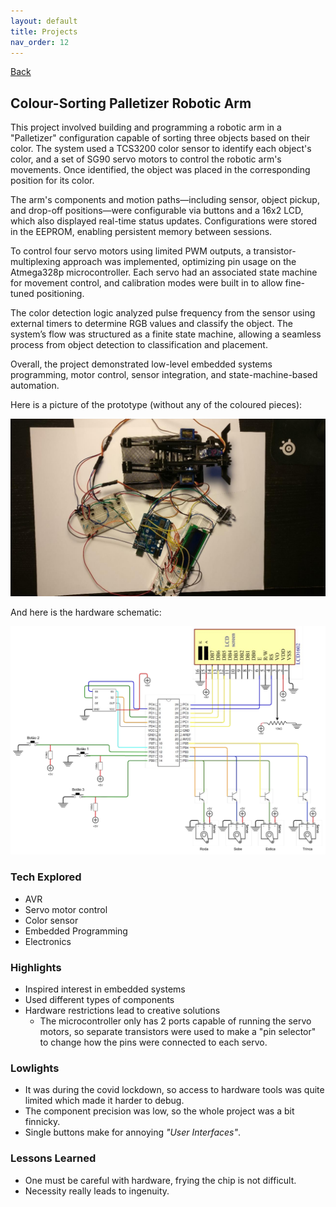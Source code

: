 ```yaml
---
layout: default
title: Projects
nav_order: 12
---
```


[Back](projects.md)

## Colour-Sorting Palletizer Robotic Arm

This project involved building and programming a robotic arm in a "Palletizer" configuration capable of sorting three objects based on their color. The system used a TCS3200 color sensor to identify each object's color, and a set of SG90 servo motors to control the robotic arm's movements. Once identified, the object was placed in the corresponding position for its color.

The arm's components and motion paths—including sensor, object pickup, and drop-off positions—were configurable via buttons and a 16x2 LCD, which also displayed real-time status updates. Configurations were stored in the EEPROM, enabling persistent memory between sessions.

To control four servo motors using limited PWM outputs, a transistor-multiplexing approach was implemented, optimizing pin usage on the Atmega328p microcontroller. Each servo had an associated state machine for movement control, and calibration modes were built in to allow fine-tuned positioning.

The color detection logic analyzed pulse frequency from the sensor using external timers to determine RGB values and classify the object. The system’s flow was structured as a finite state machine, allowing a seamless process from object detection to classification and placement.

Overall, the project demonstrated low-level embedded systems programming, motor control, sensor integration, and state-machine-based automation.

Here is a picture of the prototype (without any of the coloured pieces):

![prototype](/images/projects/palletizer/prototype.jpg)

And here is the hardware schematic:

![schematic](/images/projects/palletizer/schematic.png)

### Tech Explored

- AVR
- Servo motor control
- Color sensor
- Embedded Programming
- Electronics

### Highlights

- Inspired interest in embedded systems
- Used different types of components
- Hardware restrictions lead to creative solutions
  - The microcontroller only has 2 ports capable of running the servo motors, so separate transistors were used to make a "pin selector" to change how the pins were connected to each servo.

### Lowlights

- It was during the covid lockdown, so access to hardware tools was quite limited which made it harder to debug.
- The component precision was low, so the whole project was a bit finnicky.
- Single buttons make for annoying _"User Interfaces"_.

### Lessons Learned

- One must be careful with hardware, frying the chip is not difficult.
- Necessity really leads to ingenuity.
